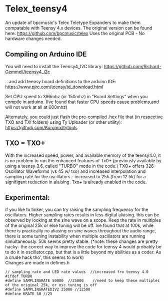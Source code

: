 # Telex_teensy4
An update of bpcmusic's Telex Teletype Expanders to make them compatable with Teensy 4.x devices.     The original version can be found here: https://github.com/bpcmusic/telex
Uses the original PCB - No hardware changes needed.

## Compiling on Arduino IDE


You will need to install the Teensy4_I2C library:   https://github.com/Richard-Gemmell/teensy4_i2c 

...and add teensy board definitions to the arduino IDE:    https://www.pjrc.com/teensy/td_download.html

Set CPU speed to 396mhz (or 150mhz) in "Board Settings" when you compile in arduino.   (Ive found that faster CPU speeds cause problems,and will not work at all at 600mhz)

Alternately, you could just flash the pre-compiled .hex file that (in respective TXO and TXI folders) using Ty Uploader (or other utility): https://github.com/Koromix/tytools

## TXO = TXO+ 
With the increased speed, power, and available memory of the teensy4.0, it is no problem to run the enhanced features of Tx0+ (previously available by using a teensy 3.6, called "TURBO" mode in the code.) TXO+ offers 326 Oscillator Waveforms (vs 45 w/ txo) and increased interpolation and sampling rate for the oscillators - increased to 25k (from 12.5k) for a signifigant reduction in alaising.  Txo+ is already enabled in the code.

## Experimental: 
if you like to tinker, you can try raising the sampling frequency for the oscillators.  Higher sampling rates results in less digital aliasing.  this can be observed by looking at the sine wave on a scope.  Keep the rate in multiples of the original 25k or else tuning will be off.  Ive found that at 100k, while there is practically no aliasing on sine waves throughout the audio range, there is some tuning instability when multiple oscillators are running simultaneously.    50k seems pretty stable.   (*note: these changes are pretty hacky- the correct way to improve the code for teensy 4 would probably be to do it in oscillator.cpp, but that is a little beyond my abilities as a coder.  As a crude hack tho', this seems to work)   
Changes are made in defines.h

    // sampling rate and LED rate values  //increased fro teensy 4.0
    #ifdef TURBO
    #define SAMPLINGRATE 50000  //25000    //need to keep these multiples of the original 25k, or osc tuning is off
    #define SAMPLINGRATEDIV2 25000 //12500
    #define KRATE 50 //25


